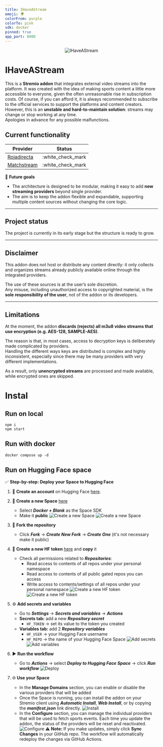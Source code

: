 ```yaml
---
title: IHaveAStream
emoji: 🌍
colorFrom: purple
colorTo: pink
sdk: docker
pinned: true
app_port: 8000
---
```

<p align="center">
   <img src="images/banner.png" alt="IHaveAStream" />
</p>

# IHaveAStream

This is a **Stremio addon** that integrates external video streams into the platform.
It was created with the idea of making sports content a little more accessible to everyone, given the often unreasonable rise in subscription costs.
Of course, if you can afford it, it is always recommended to subscribe to the official services to support the platforms and content creators.
However, this is an **unstable and hard-to-maintain solution**: streams may change or stop working at any time.  
Apologies in advance for any possible malfunctions.

## Current functionality

| Provider       | Status |
|----------------|:-----:|
| [Rojadirecta](https://www.rojadirecta.eu) | :white_check_mark |
| [Matchstream](https://www.matchstream.do)  | :white_check_mark |

🔹 **Future goals**  
- The architecture is designed to be modular, making it easy to add **new streaming providers** beyond single provider.  
- The aim is to keep the addon flexible and expandable, supporting multiple content sources without changing the core logic.  

---

## Project status
The project is currently in its early stage but the structure is ready to grow.  

---

## Disclaimer
This addon does not host or distribute any content directly: it only collects and organizes streams already publicly available online through the integrated providers.  

The use of these sources is at the user’s sole discretion.  
Any misuse, including unauthorized access to copyrighted material, is the **sole responsibility of the user**, not of the addon or its developers.

---

## Limitations
At the moment, the addon **discards (rejects) all m3u8 video streams that use encryption (e.g. AES-128, SAMPLE-AES)**.  

The reason is that, in most cases, access to decryption keys is deliberately made complicated by providers.  
Handling the different ways keys are distributed is complex and highly inconsistent, especially since there may be many providers with very different implementations.  

As a result, only **unencrypted streams** are processed and made available, while encrypted ones are skipped.


# Instal
## Run on local
``` 
npm i 
npm start
```
## Run with docker
``` 
docker compose up -d
```
## Run on Hugging Face space
✅ **Step-by-step: Deploy your Space to Hugging Face**

1. 👤 **Create an account** on Hugging Face [here](https://huggingface.co/join).

2. 🚀 **Create a new Space** [here](https://huggingface.co/new-space)  
   - Select ***Docker + Blank*** as the Space SDK  
   - Make it **public**
   ![Create a new Space](images/screen1.png)
   ![Create a new Space](images/screen2.png)

3. 🍴 **Fork the repository**  
   - Click ***Fork*** → ***Create New Fork*** → ***Create One*** (it's not necessary make it public)

4. 🔑 **Create a new HF token** [here](https://huggingface.co/settings/tokens) and **copy** it  
   - Check all permissions related to ***Repositories***:  
     - Read access to contents of all repos under your personal namespace  
     - Read access to contents of all public gated repos you can access  
     - Write access to contents/settings of all repos under your personal namespace
     ![Create a new HF token](images/screen3.png)
     ![Create a new HF token](images/screen4.png)

5. ⚙️ **Add secrets and variables**  
   - Go to ***Settings*** → ***Secrets and variables*** → ***Actions***  
   - **Secrets tab:** add a new ***Repository secret***  
     - `HF_TOKEN` → set its value to the token you created  
   - **Variables tab:** add 2 ***Repository variables***  
     - `HF_USER` → your Hugging Face username  
     - `HF_REPO` → the name of your Hugging Face Space
     ![Add secrets](images/screen5.png)
     ![Add variables](images/screen6.png)

6. ▶️ **Run the workflow**  
   - Go to ***Actions*** → select ***Deploy to Hugging Face Space*** → click ***Run workflow***
   ![Deploy](images/screen7.png)

7. 🌐 **Use your Space**
   - In the **Manage Domains** section, you can enable or disable the various providers that will be added
   - Once the Space is running, you can install the addon on your Stremio client using ***Automatic Install***, ***Web Install***, or by copying the ***manifest.json*** link directly.
   ![Install](images/screen8.png)
   - In the **Configure** section, you can manage the individual providers that will be used to fetch sports events. Each time you update the addon, the status of the providers will be reset and reactivated.
   ![Configure](images/screen9.png)
⚠️ **Note:** If you make updates, simply click **Sync Changes** in your GitHub repo. The workflow will automatically redeploy the changes via GitHub Actions.
